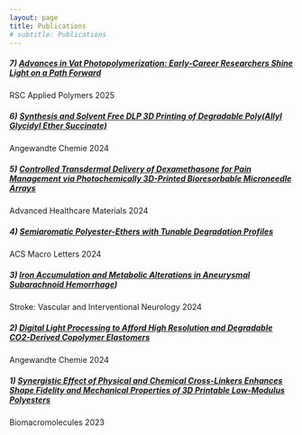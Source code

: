 ```yaml
---
layout: page
title: Publications
# subtitle: Publications
---
```


##### 7) [Advances in Vat Photopolymerization: Early-Career Researchers Shine Light on a Path Forward](https://pubs.rsc.org/en/content/articlehtml/2025/lp/d5lp00010f)
RSC Applied Polymers 2025


##### 6) [Synthesis and Solvent Free DLP 3D Printing of Degradable Poly(Allyl Glycidyl Ether Succinate)](https://onlinelibrary.wiley.com/doi/full/10.1002/ange.202414016)
Angewandte Chemie 2024


##### 5) [Controlled Transdermal Delivery of Dexamethasone for Pain Management via Photochemically 3D-Printed Bioresorbable Microneedle Arrays](https://advanced.onlinelibrary.wiley.com/doi/full/10.1002/adhm.202402113)
Advanced Healthcare Materials 2024


##### 4) [Semiaromatic Polyester-Ethers with Tunable Degradation Profiles](https://pubs.acs.org/doi/full/10.1021/acsmacrolett.4c00617)
ACS Macro Letters 2024


##### 3) [Iron Accumulation and Metabolic Alterations in Aneurysmal Subarachnoid Hemorrhage](https://www.ahajournals.org/doi/full/10.1161/SVIN.123.000848))
Stroke: Vascular and Interventional Neurology 2024


##### 2) [Digital Light Processing to Afford High Resolution and Degradable CO2-Derived Copolymer Elastomers](https://onlinelibrary.wiley.com/doi/full/10.1002/anie.202407794)
Angewandte Chemie 2024


##### 1) [Synergistic Effect of Physical and Chemical Cross-Linkers Enhances Shape Fidelity and Mechanical Properties of 3D Printable Low-Modulus Polyesters](https://pubs.acs.org/doi/full/10.1021/acs.biomac.3c00684)   
Biomacromolecules 2023


